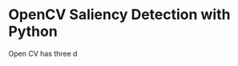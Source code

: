 # OpenCV Saliency Detection with Python
Open CV has three d
<!--stackedit_data:
eyJoaXN0b3J5IjpbNTI5MzkwMTgwXX0=
-->